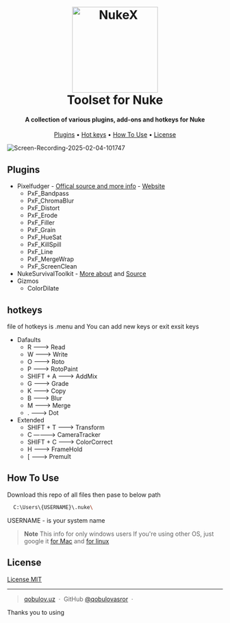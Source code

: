 <h1 align="center">
  <br>
  <a href="https://www.foundry.com/products/nuke-family/nuke"><img src="https://github.com/user-attachments/assets/7e658816-d194-460b-8ae4-c37c75b03ab7" alt="NukeX" width="200"></a>
  <br>
  Toolset for Nuke
  <br>
</h1>

<h4 align="center">A collection of various plugins, add-ons and hotkeys for Nuke</h4>

<p align="center">
  <a href="#plugins">Plugins</a> •
  <a href="#hotkeys">Hot keys</a> •
  <a href="#how-to-use">How To Use</a> •
  <a href="#license">License</a>
</p>


![Screen-Recording-2025-02-04-101747](https://github.com/user-attachments/assets/037030c1-18fa-48d5-a707-54b077ebd4ba)


## Plugins

* Pixelfudger - [Offical source and more info](https://www.nukepedia.com/gizmos/filter/pixelfudger) - [Website](https://pixelfudger.com/) 
  - PxF_Bandpass
  - PxF_ChromaBlur 
  - PxF_Distort
  - PxF_Erode
  - PxF_Filler
  - PxF_Grain
  - PxF_HueSat
  - PxF_KillSpill
  - PxF_Line
  - PxF_MergeWrap
  - PxF_ScreenClean
* NukeSurvivalToolkit - [More about](https://docs.google.com/document/d/1eyh2JIecaphItZeq0uuGxlqoASuXNQy1leJGqFI-EeU/edit?tab=t.0) and [Source](https://github.com/CreativeLyons/NukeSurvivalToolkit_publicRelease) 
* Gizmos
  - ColorDilate


## hotkeys

file of hotkeys is .menu and You can add new keys or exit exsit keys

* Dafaults
  - R  ——->  Read
  - W  ——-> Write
  - O  ——->  Roto
  - P  ——-> RotoPaint
  - SHIFT + A   ——-> AddMix
  - G  ——->  Grade
  - K  ——->  Copy
  - B   ——-> Blur
  - M   ——->  Merge
  - .   ——->  Dot
* Extended
  - SHIFT + T   ——->  Transform
  - C ————>    CameraTracker
  - SHIFT + C ——->  ColorCorrect
  - H   ——-> FrameHold
  - [  ——-> Premult


## How To Use

Download this repo of all files then pase to below path  

```bash
  C:\Users\{USERNAME}\.nuke\
```

USERNAME - is your system name

> **Note**
> This info for only windows users If you're using other OS, just google it [for Mac](https://www.google.com/search?q=how+to+install+gizmo+in+nuke+in+mac) and [for linux](https://www.google.com/search?q=how+to+install+gizmo+in+nuke+in+linux)


## License

[License MIT](https://github.com/qobulovasror/nuke-toolset-plagins/blob/master/LICENSE) 

---
> [qobulov.uz](https://www.qobulov.uz) &nbsp;&middot;&nbsp;
> GitHub [@qobulovasror](https://github.com/qobulovasror) &nbsp;&middot;&nbsp;


Thanks you to using 
